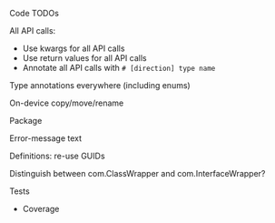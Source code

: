 Code TODOs

All API calls:
  * Use kwargs for all API calls
  * Use return values for all API calls
  * Annotate all API calls with `# [direction] type name`

Type annotations everywhere (including enums)

On-device copy/move/rename

Package

Error-message text

Definitions: re-use GUIDs

Distinguish between com.ClassWrapper and com.InterfaceWrapper?

Tests
  * Coverage
